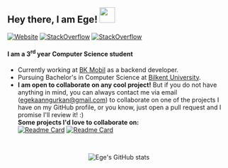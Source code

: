 ## Hey there, I am Ege! <img src="https://media.giphy.com/media/hvRJCLFzcasrR4ia7z/giphy.gif" width="35px">

[![Website](https://img.shields.io/website?label=egekaangurkan.com&style=for-the-badge&url=http%3A%2F%2Fegekaangurkan.com)][website]
[![StackOverflow](https://img.shields.io/badge/LinkedIn-0077B5?style=for-the-badge&logo=linkedin&logoColor=white&url=)][linkedin]
[![StackOverflow](https://img.shields.io/badge/Stack_Overflow-FE7A16?style=for-the-badge&logo=stack-overflow&logoColor=white)][stackoverflow]

#### I am a 3<sup>rd</sup> year Computer Science student

* Currently working at [BK Mobil][bkmobil-website] as a backend developer.
* Pursuing Bachelor's in Computer Science at [Bilkent University][bilkent-website].
* **I am open to collaborate on any cool project!** But if you do not have anything in mind, you can always contact me via email ([egekaanngurkan@gmail.com](mailto:egekaanngurkan@gmail.com)) to collaborate on one of the projects I have on my GitHub profile, or you know, just open a pull request and I promise I'll review it! :)\
  **Some projects I'd love to collaborate on:**\
  [![Readme Card](https://github-readme-stats-two-dun.vercel.app/api/pin/?username=egekaangurkan&repo=blockchain)](https://github.com/egekaangurkan/blockchain)
  [![Readme Card](https://github-readme-stats-two-dun.vercel.app/api/pin/?username=egekaangurkan&repo=crypto-toolkit)](https://github.com/EgeKaanGurkan/crypto-toolkit)


 &nbsp; <p align="center">
![Ege's GitHub stats](https://github-readme-stats-two-dun.vercel.app/api?username=egekaangurkan&count_private=true&bg_color=30,FF0072,FFCD00&title_color=ffffff&text_color=ffffff&hide_border=true&show_icons=true&icon_color=ffffff)
</p>

<!-- [![Top Langs](https://github-readme-stats-two-dun.vercel.app/api/top-langs/?username=egekaangurkan)](https://github.com/anuraghazra/github-readme-stats)-->

<!--### Listen With Me 🎸

![Alt text](https://spotify-recently-played-readme.vercel.app/api?user=egekaangurkan&count=5)-->




[website]: http://egekaangurkan.com
[stackoverflow]: https://stackoverflow.com/users/4770282/ege-kaan-g%c3%bcrkan
[linkedin]: https://www.linkedin.com/in/ege-kaan-gurkan/
[bkmobil-website]: https://bktomorrow.com/
[bilkent-website]: https://w3.bilkent.edu.tr/bilkent/